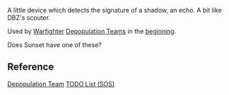 A little device which detects the signature of a shadow, an echo.  A bit like DBZ's scouter.

Used by [Warfighter](/p/64a95ac03b7546249ebe255b2b2fd8a6) [Depopulation Teams](/p/56cb1fe4b44c40209f6739ce34830eb8) in the [beginning](/p/41c70b5d8c814f7b8fe9d4e152fdf43b).

Does Sunset have one of these?

## Reference

[Depopulation Team](/p/56cb1fe4b44c40209f6739ce34830eb8)
[TODO List (SOS)](/p/4742b7c786aa444fb1e01144c78d2890)
